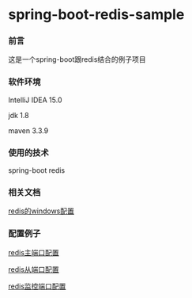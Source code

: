 # spring-boot-redis-sample

### 前言 ###

这是一个spring-boot跟redis结合的例子项目

### 软件环境 ###
IntelliJ IDEA 15.0

jdk 1.8

maven 3.3.9

### 使用的技术 ###
spring-boot
redis

### 相关文档 ###
[redis的windows配置](REDIS_WINDOWS.md)

### 配置例子 ###

[redis主端口配置](/doc/master/redis.windows.conf)

[redis从端口配置](/doc/slave/redis.windows.conf)

[redis监控端口配置](/doc/sentinel/sentinel.conf)
